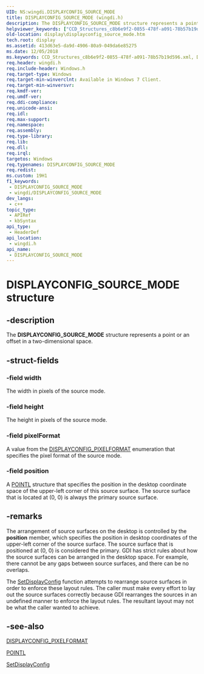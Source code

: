```yaml
---
UID: NS:wingdi.DISPLAYCONFIG_SOURCE_MODE
title: DISPLAYCONFIG_SOURCE_MODE (wingdi.h)
description: The DISPLAYCONFIG_SOURCE_MODE structure represents a point or an offset in a two-dimensional space.
helpviewer_keywords: ["CCD_Structures_c8b6e9f2-0855-478f-a091-78b57b19d596.xml","DISPLAYCONFIG_SOURCE_MODE","DISPLAYCONFIG_SOURCE_MODE structure [Display Devices]","display.displayconfig_source_mode","wingdi/DISPLAYCONFIG_SOURCE_MODE"]
old-location: display\displayconfig_source_mode.htm
tech.root: display
ms.assetid: 413d63e5-da9d-4906-80a9-049da6e85275
ms.date: 12/05/2018
ms.keywords: CCD_Structures_c8b6e9f2-0855-478f-a091-78b57b19d596.xml, DISPLAYCONFIG_SOURCE_MODE, DISPLAYCONFIG_SOURCE_MODE structure [Display Devices], display.displayconfig_source_mode, wingdi/DISPLAYCONFIG_SOURCE_MODE
req.header: wingdi.h
req.include-header: Windows.h
req.target-type: Windows
req.target-min-winverclnt: Available in Windows 7 Client.
req.target-min-winversvr: 
req.kmdf-ver: 
req.umdf-ver: 
req.ddi-compliance: 
req.unicode-ansi: 
req.idl: 
req.max-support: 
req.namespace: 
req.assembly: 
req.type-library: 
req.lib: 
req.dll: 
req.irql: 
targetos: Windows
req.typenames: DISPLAYCONFIG_SOURCE_MODE
req.redist: 
ms.custom: 19H1
f1_keywords:
 - DISPLAYCONFIG_SOURCE_MODE
 - wingdi/DISPLAYCONFIG_SOURCE_MODE
dev_langs:
 - c++
topic_type:
 - APIRef
 - kbSyntax
api_type:
 - HeaderDef
api_location:
 - wingdi.h
api_name:
 - DISPLAYCONFIG_SOURCE_MODE
---
```


# DISPLAYCONFIG_SOURCE_MODE structure


## -description

The <b>DISPLAYCONFIG_SOURCE_MODE</b> structure represents a point or an offset in a two-dimensional space.

## -struct-fields

### -field width

The width in pixels of the source mode.

### -field height

The height in pixels of the source mode.

### -field pixelFormat

A value from the <a href="/windows/desktop/api/wingdi/ne-wingdi-displayconfig_pixelformat">DISPLAYCONFIG_PIXELFORMAT</a> enumeration that specifies the pixel format of the source mode.

### -field position

A <a href="/windows/desktop/api/windef/ns-windef-pointl">POINTL</a> structure that specifies the position in the desktop coordinate space of the  upper-left corner of this source surface. The source surface that is located at (0, 0) is always the primary source surface.

## -remarks

The arrangement of source surfaces on the desktop is controlled by the <b>position</b> member, which specifies the position in desktop coordinates of the upper-left corner of the source surface. The source surface that is positioned at (0, 0) is considered the primary. GDI has strict rules about how the source surfaces can be arranged in the desktop space. For example, there cannot be any gaps between source surfaces, and there can be no overlaps.

The <a href="/windows/desktop/api/winuser/nf-winuser-setdisplayconfig">SetDisplayConfig</a> function attempts to rearrange source surfaces in order to enforce these layout rules. The caller must make every effort to lay out the source surfaces correctly because  GDI  rearranges the sources in an undefined manner to enforce the layout rules. The resultant layout may not be what the caller wanted to achieve.

## -see-also

<a href="/windows/desktop/api/wingdi/ne-wingdi-displayconfig_pixelformat">DISPLAYCONFIG_PIXELFORMAT</a>



<a href="/windows/desktop/api/windef/ns-windef-pointl">POINTL</a>



<a href="/windows/desktop/api/winuser/nf-winuser-setdisplayconfig">SetDisplayConfig</a>